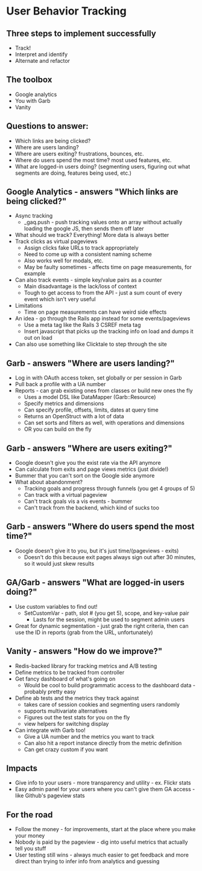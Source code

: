 # User Behavior Tracking
## Three steps to implement successfully
* Track!
* Interpret and identify
* Alternate and refactor

## The toolbox
* Google analytics
* You with Garb
* Vanity

## Questions to answer:
* Which links are being clicked?
* Where are users landing?
* Where are users exiting? frustrations, bounces, etc.
* Where do users spend the most time? most used features, etc.
* What are logged-in users doing? (segmenting users, figuring out what segments are doing, features being used, etc.)
	
## Google Analytics - answers "Which links are being clicked?"
* Async tracking
	* _gaq.push - push tracking values onto an array without actually loading the google JS, then sends them off later
* What should we track? Everything!  More data is always better
* Track clicks as virtual pageviews
	* Assign clicks fake URLs to track appropriately
	* Need to come up with a consistent naming scheme
	* Also works well for modals, etc.
	* May be faulty sometimes - affects time on page measurements, for example
* Can also track events - simple key/value pairs as a counter
	* Main disadvantage is the lack/loss of context
	* Tough to get access to from the API - just a sum count of every event which isn't very useful
* Limitations
	* Time on page measurements can have weird side effects
* An idea - go through the Rails app instead for some events/pageviews
	* Use a meta tag like the Rails 3 CSREF meta tag
	* Insert javascript that picks up the tracking info on load and dumps it out on load
* Can also use something like Clicktale to step through the site

## Garb - answers "Where are users landing?"
* Log in with OAuth access token, set globally or per session in Garb
* Pull back a profile with a UA number
* Reports - can grab existing ones from classes or build new ones the fly
	* Uses a model DSL like DataMapper (Garb::Resource)
	* Specify metrics and dimensions
	* Can specify profile, offsets, limits, dates at query time
	* Returns an OpenStruct with a lot of data
	* Can set sorts and filters as well, with operations and dimensions
	* OR you can build on the fly
	
## Garb - answers "Where are users exiting?"
* Google doesn't give you the exist rate via the API anymore
* Can calculate from exits and page views metrics (just divide!)
* Bummer that you can't sort on the Google side anymore
* What about abandonment?
	* Tracking goals and progress through funnels (you get 4 groups of 5)
	* Can track with a virtual pageview
	* Can't track goals vis a vis events - bummer
	* Can't track from the backend, which kind of sucks too
	
## Garb - answers "Where do users spend the most time?"
* Google doesn't give it to you, but it's just time/(pageviews - exits)
	* Doesn't do this because exit pages always sign out after 30 minutes, so it would just skew results
	
## GA/Garb - answers "What are logged-in users doing?"
* Use custom variables to find out!
	 * SetCustomVar - path, slot # (you get 5), scope, and key-value pair
		* Lasts for the session, might be used to segment admin users
* Great for dynamic segmentation - just grab the right criteria, then can use the ID in reports (grab from the URL, unfortunately)

## Vanity - answers "How do we improve?"
* Redis-backed library for tracking metrics and A/B testing
* Define metrics to be tracked from controller
* Get fancy dashboard of what's going on
	* Would be cool to build programmatic access to the dashboard data - probably pretty easy
* Define ab tests and the metrics they track against
	* takes care of session cookies and segmenting users randomly
	* supports multivariate alternatives
	* Figures out the test stats for you on the fly
	* view helpers for switching display
* Can integrate with Garb too!
	* Give a UA number and the metrics you want to track
	* Can also hit a report instance directly from the metric definition
	* Can get crazy custom if you want
	
## Impacts
* Give info to your users - more transparency and utility - ex. Flickr stats
* Easy admin panel for your users where you can't give them GA access - like Github's pageview stats

## For the road
* Follow the money - for improvements, start at the place where you make your money
* Nobody is paid by the pageview - dig into useful metrics that actually tell you stuff
* User testing still wins - always much easier to get feedback and more direct than trying to infer info from analytics and guessing